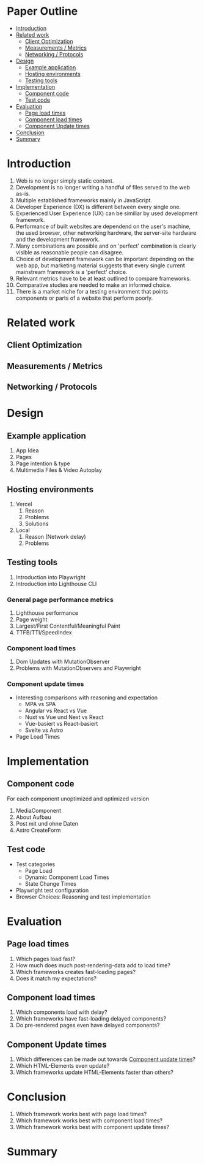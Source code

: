 <h1>Paper Outline</h1>

- [Introduction](#introduction)
- [Related work](#related-work)
  - [Client Optimization](#client-optimization)
  - [Measurements / Metrics](#measurements--metrics)
  - [Networking / Protocols](#networking--protocols)
- [Design](#design)
  - [Example application](#example-application)
  - [Hosting environments](#hosting-environments)
  - [Testing tools](#testing-tools)
- [Implementation](#implementation)
  - [Component code](#component-code)
  - [Test code](#test-code)
- [Evaluation](#evaluation)
  - [Page load times](#page-load-times)
  - [Component load times](#component-load-times-1)
  - [Component Update times](#component-update-times-1)
- [Conclusion](#conclusion)
- [Summary](#summary)


# Introduction

1. Web is no longer simply static content.
2. Development is no longer writing a handful of files served to the web as-is.
3. Multiple established frameworks mainly in JavaScript.
4. Developer Experience (DX) is different between every single one.
5. Experienced User Experience (UX) can be similiar by used development framework.
6. Performance of built websites are dependend on the user's machine, the used browser, other networking hardware, the server-site hardware and the development framework.
7. Many combinations are possible and on 'perfect' combination is clearly visible as reasonable people can disagree.
8. Choice of development framework can be important depending on the web app, but marketing material suggests that every single current mainstream framework is a 'perfect' choice.
9.  Relevant metrics have to be at least outlined to compare frameworks.
10. Comparative studies are needed to make an informed choice.
11. There is a market niche for a testing environment that points components or parts of a website that perform poorly.


# Related work

## Client Optimization
## Measurements / Metrics
## Networking / Protocols

# Design
## Example application
1. App Idea
2. Pages
3. Page intention & type
4. Multimedia Files & Video Autoplay

## Hosting environments
1. Vercel
   1. Reason
   2. Problems
   3. Solutions
2. Local
   1. Reason (Network delay)
   2. Problems

## Testing tools
1. Introduction into Playwright
2. Introduction into Lighthouse CLI

### General page performance metrics
1. Lighthouse performance
2. Page weight
3. Largest/First Contentful/Meaningful Paint
4. TTFB/TTI/SpeedIndex

### Component load times
1. Dom Updates with MutationObserver
2. Problems with MutationObservers and Playwright

### Component update times

- Interesting comparisons with reasoning and expectation
  - MPA vs SPA
  - Angular vs React vs Vue
  - Nuxt vs Vue und Next vs React
  - Vue-basiert vs React-basiert
  - Svelte vs Astro
- Page Load Times

# Implementation
## Component code

For each component unoptimized and optimized version

1. MediaComponent
2. About Aufbau
3. Post mit und ohne Daten
4. Astro CreateForm
<!-- TODO: Add other components -->

## Test code

- Test categories
  - Page Load
  - Dynamic Component Load Times
  - State Change Times
- Playwright test configuration
- Browser Choices: Reasoning and test implementation

# Evaluation
## Page load times

1. Which pages load fast?
2. How much does much post-rendering-data add to load time?
3. Which frameworks creates fast-loading pages?
4. Does it match my expectations?

## Component load times

1. Which components load with delay?
2. Which frameworks have fast-loading delayed components?
3. Do pre-rendered pages even have delayed components?

## Component Update times

1. Which differences can be made out towards [Component update times](#component-update-times)?
2. Which HTML-Elements even update?
3. Which frameworks update HTML-Elements faster than others?

# Conclusion
1. Which framework works best with page load times?
2. Which framework works best with component load times?
3. Which framework works best with component update times?

# Summary